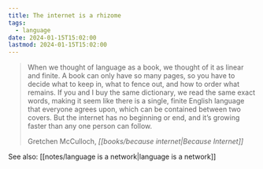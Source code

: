 ```yaml
---
title: The internet is a rhizome
tags:
  - language
date: 2024-01-15T15:02:00
lastmod: 2024-01-15T15:02:00
---
```


> When we thought of language as a book, we thought of it as linear and finite. A book can only have so many pages, so you have to decide what to keep in, what to fence out, and how to order what remains. If you and I buy the same dictionary, we read the same exact words, making it seem like there is a single, finite English language that everyone agrees upon, which can be contained between two covers. But the internet has no beginning or end, and it’s growing faster than any one person can follow. 
> 
> Gretchen McCulloch, *[[books/because internet|Because Internet]]*

See also: [[notes/language is a network|language is a network]]
